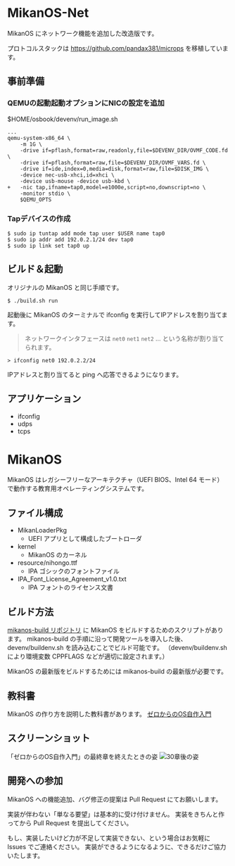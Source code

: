 # MikanOS-Net

MikanOS にネットワーク機能を追加した改造版です。

プロトコルスタックは https://github.com/pandax381/microps を移植しています。

## 事前準備

### QEMUの起動起動オプションにNICの設定を追加

$HOME/osbook/devenv/run_image.sh
```
...
qemu-system-x86_64 \
    -m 1G \
    -drive if=pflash,format=raw,readonly,file=$DEVENV_DIR/OVMF_CODE.fd \
    -drive if=pflash,format=raw,file=$DEVENV_DIR/OVMF_VARS.fd \
    -drive if=ide,index=0,media=disk,format=raw,file=$DISK_IMG \
    -device nec-usb-xhci,id=xhci \
    -device usb-mouse -device usb-kbd \
+   -nic tap,ifname=tap0,model=e1000e,script=no,downscript=no \
    -monitor stdio \
    $QEMU_OPTS
```

### Tapデバイスの作成

```
$ sudo ip tuntap add mode tap user $USER name tap0
$ sudo ip addr add 192.0.2.1/24 dev tap0
$ sudo ip link set tap0 up
```

## ビルド＆起動

オリジナルの MikanOS と同じ手順です。
```
$ ./build.sh run
```

起動後に MikanOS のターミナルで ifconfig を実行してIPアドレスを割り当てます。
> ネットワークインタフェースは `net0` `net1` `net2` ... という名称が割り当てられます。

```
> ifconfig net0 192.0.2.2/24
```
IPアドレスと割り当てると ping へ応答できるようになります。

## アプリケーション

+ ifconfig
+ udps
+ tcps

# MikanOS

MikanOS はレガシーフリーなアーキテクチャ（UEFI BIOS、Intel 64 モード）で動作する教育用オペレーティングシステムです。

## ファイル構成

- MikanLoaderPkg
    - UEFI アプリとして構成したブートローダ
- kernel
    - MikanOS のカーネル
- resource/nihongo.ttf
    - IPA ゴシックのフォントファイル
- IPA_Font_License_Agreement_v1.0.txt
    - IPA フォントのライセンス文書

## ビルド方法

[mikanos-build リポジトリ](https://github.com/uchan-nos/mikanos-build/) に MikanOS をビルドするためのスクリプトがあります。
mikanos-build の手順に沿って開発ツールを導入した後、devenv/buildenv.sh を読み込むことでビルド可能です。
（devenv/buildenv.sh により環境変数 CPPFLAGS などが適切に設定されます。）

MikanOS の最新版をビルドするためには mikanos-build の最新版が必要です。

## 教科書

MikanOS の作り方を説明した教科書があります。
[ゼロからのOS自作入門](https://zero.osdev.jp/)

## スクリーンショット

「ゼロからのOS自作入門」の最終章を終えたときの姿
![30章後の姿](mikanos-after30-photo.png)

## 開発への参加

MikanOS への機能追加、バグ修正の提案は Pull Request にてお願いします。

実装が伴わない「単なる要望」は基本的に受け付けません。
実装をきちんと作ってから Pull Request を提出してください。

もし、実装したいけど力が不足して実装できない、という場合はお気軽に Issues でご連絡ください。
実装ができるようになるように、できるだけご協力いたします。
